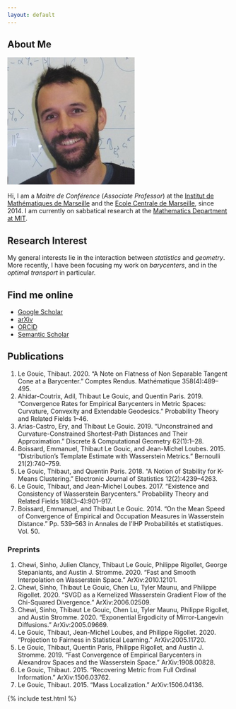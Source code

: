 ```yaml
---
layout: default
---
```


## About Me

<img class="profile-picture" src="photo_carre.jpg">

Hi, I am a *Maitre de Conférence* (*Associate Professor*) at the [Institut de Mathématiques de Marseille](https://www.i2m.univ-amu.fr/) and the  [Ecole Centrale de Marseille](http://www.centrale-marseille.fr/), since 2014.
I am currently on sabbatical research at the [Mathematics Department at MIT](http://math.mit.edu).

## Research Interest

My general interests lie in the interaction between *statistics* and *geometry*.
More recently, I have been focusing my work on *barycenters*, and in the *optimal transport* in particular.

## Find me online

* [Google Scholar](https://scholar.google.fr/citations?user=GhBBcugAAAAJ)
* [arXiv](https://arxiv.org/search/?searchtype=author&query=Gouic%2C+T+L)
* [ORCID](https://orcid.org/0000-0001-6983-2794)
* [Semantic Scholar](https://www.semanticscholar.org/author/Thibaut-Le-Gouic/2270369)

## Publications

1. Le Gouic, Thibaut. 2020. “A Note on Flatness of Non Separable Tangent Cone at a Barycenter.” Comptes Rendus. Mathématique 358(4):489–495.
1. Ahidar-Coutrix, Adil, Thibaut Le Gouic, and Quentin Paris. 2019. “Convergence Rates for Empirical Barycenters in Metric Spaces: Curvature, Convexity and Extendable Geodesics.” Probability Theory and Related Fields 1–46.
1. Arias-Castro, Ery, and Thibaut Le Gouic. 2019. “Unconstrained and Curvature-Constrained Shortest-Path Distances and Their Approximation.” Discrete & Computational Geometry 62(1):1–28.
1. Boissard, Emmanuel, Thibaut Le Gouic, and Jean-Michel Loubes. 2015. “Distribution’s Template Estimate with Wasserstein Metrics.” Bernoulli 21(2):740–759.
1. Le Gouic, Thibaut, and Quentin Paris. 2018. “A Notion of Stability for K-Means Clustering.” Electronic Journal of Statistics 12(2):4239–4263.
1. Le Gouic, Thibaut, and Jean-Michel Loubes. 2017. “Existence and Consistency of Wasserstein Barycenters.” Probability Theory and Related Fields 168(3–4):901–917.
1. Boissard, Emmanuel, and Thibaut Le Gouic. 2014. “On the Mean Speed of Convergence of Empirical and Occupation Measures in Wasserstein Distance.” Pp. 539–563 in Annales de l’IHP Probabilités et statistiques. Vol. 50.

### Preprints

1. Chewi, Sinho, Julien Clancy, Thibaut Le Gouic, Philippe Rigollet, George Stepaniants, and Austin J. Stromme. 2020. “Fast and Smooth Interpolation on Wasserstein Space.” ArXiv:2010.12101.
1. Chewi, Sinho, Thibaut Le Gouic, Chen Lu, Tyler Maunu, and Philippe Rigollet. 2020. “SVGD as a Kernelized Wasserstein Gradient Flow of the Chi-Squared Divergence.” ArXiv:2006.02509.
1. Chewi, Sinho, Thibaut Le Gouic, Chen Lu, Tyler Maunu, Philippe Rigollet, and Austin Stromme. 2020. “Exponential Ergodicity of Mirror-Langevin Diffusions.”  ArXiv:2005.09669.
1. Le Gouic, Thibaut, Jean-Michel Loubes, and Philippe Rigollet. 2020. “Projection to Fairness in Statistical Learning.” ArXiv:2005.11720.
1. Le Gouic, Thibaut, Quentin Paris, Philippe Rigollet, and Austin J. Stromme. 2019. “Fast Convergence of Empirical Barycenters in Alexandrov Spaces and the Wasserstein Space.” ArXiv:1908.00828.
1. Le Gouic, Thibaut. 2015. “Recovering Metric from Full Ordinal Information.” ArXiv:1506.03762.
1. Le Gouic, Thibaut. 2015. “Mass Localization.” ArXiv:1506.04136.

{% include test.html %}


